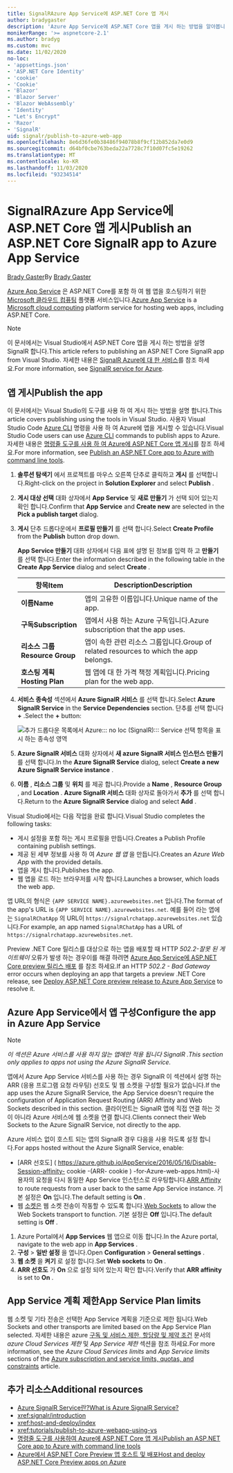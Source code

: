 ```yaml
---
title: SignalRAzure App Service에 ASP.NET Core 앱 게시
author: bradygaster
description: 'Azure App Service에 ASP.NET Core 앱을 게시 하는 방법을 알아봅니다 SignalR .'
monikerRange: '>= aspnetcore-2.1'
ms.author: bradyg
ms.custom: mvc
ms.date: 11/02/2020
no-loc:
- 'appsettings.json'
- 'ASP.NET Core Identity'
- 'cookie'
- 'Cookie'
- 'Blazor'
- 'Blazor Server'
- 'Blazor WebAssembly'
- 'Identity'
- "Let's Encrypt"
- 'Razor'
- 'SignalR'
uid: signalr/publish-to-azure-web-app
ms.openlocfilehash: 8e6d36fe0b38486f94078b8f9cf12b852da7e0d9
ms.sourcegitcommit: d64bf0cbe763beda22a7728c7f10d07fc5e19262
ms.translationtype: MT
ms.contentlocale: ko-KR
ms.lasthandoff: 11/03/2020
ms.locfileid: "93234514"
---
```

# <a name="publish-an-aspnet-core-no-locsignalr-app-to-azure-app-service"></a><span data-ttu-id="854d5-103">SignalRAzure App Service에 ASP.NET Core 앱 게시</span><span class="sxs-lookup"><span data-stu-id="854d5-103">Publish an ASP.NET Core SignalR app to Azure App Service</span></span>

<span data-ttu-id="854d5-104">[Brady Gaster](https://twitter.com/bradygaster)</span><span class="sxs-lookup"><span data-stu-id="854d5-104">By [Brady Gaster](https://twitter.com/bradygaster)</span></span>

<span data-ttu-id="854d5-105">[Azure App Service](/azure/app-service/app-service-web-overview) 은 ASP.NET Core를 포함 하 여 웹 앱을 호스팅하기 위한 [Microsoft 클라우드 컴퓨팅](https://azure.microsoft.com/) 플랫폼 서비스입니다.</span><span class="sxs-lookup"><span data-stu-id="854d5-105">[Azure App Service](/azure/app-service/app-service-web-overview) is a [Microsoft cloud computing](https://azure.microsoft.com/) platform service for hosting web apps, including ASP.NET Core.</span></span>

> [!NOTE]
> <span data-ttu-id="854d5-106">이 문서에서는 Visual Studio에서 ASP.NET Core 앱을 게시 하는 방법을 설명 SignalR 합니다.</span><span class="sxs-lookup"><span data-stu-id="854d5-106">This article refers to publishing an ASP.NET Core SignalR app from Visual Studio.</span></span> <span data-ttu-id="854d5-107">자세한 내용은 [ SignalR Azure에 대 한 서비스](https://azure.microsoft.com/services/signalr-service)를 참조 하세요.</span><span class="sxs-lookup"><span data-stu-id="854d5-107">For more information, see [SignalR service for Azure](https://azure.microsoft.com/services/signalr-service).</span></span>

## <a name="publish-the-app"></a><span data-ttu-id="854d5-108">앱 게시</span><span class="sxs-lookup"><span data-stu-id="854d5-108">Publish the app</span></span>

<span data-ttu-id="854d5-109">이 문서에서는 Visual Studio의 도구를 사용 하 여 게시 하는 방법을 설명 합니다.</span><span class="sxs-lookup"><span data-stu-id="854d5-109">This article covers publishing using the tools in Visual Studio.</span></span> <span data-ttu-id="854d5-110">사용자 Visual Studio Code [Azure CLI](/cli/azure) 명령을 사용 하 여 Azure에 앱을 게시할 수 있습니다.</span><span class="sxs-lookup"><span data-stu-id="854d5-110">Visual Studio Code users can use [Azure CLI](/cli/azure) commands to publish apps to Azure.</span></span> <span data-ttu-id="854d5-111">자세한 내용은 [명령줄 도구를 사용 하 여 Azure에 ASP.NET Core 앱 게시](/azure/app-service/app-service-web-get-started-dotnet)를 참조 하세요.</span><span class="sxs-lookup"><span data-stu-id="854d5-111">For more information, see [Publish an ASP.NET Core app to Azure with command line tools](/azure/app-service/app-service-web-get-started-dotnet).</span></span>

1. <span data-ttu-id="854d5-112">**솔루션 탐색기** 에서 프로젝트를 마우스 오른쪽 단추로 클릭하고 **게시** 를 선택합니다.</span><span class="sxs-lookup"><span data-stu-id="854d5-112">Right-click on the project in **Solution Explorer** and select **Publish** .</span></span>

1. <span data-ttu-id="854d5-113">**게시 대상 선택** 대화 상자에서 **App Service** 및 **새로 만들기** 가 선택 되어 있는지 확인 합니다.</span><span class="sxs-lookup"><span data-stu-id="854d5-113">Confirm that **App Service** and **Create new** are selected in the **Pick a publish target** dialog.</span></span>

1. <span data-ttu-id="854d5-114">**게시** 단추 드롭다운에서 **프로필 만들기** 를 선택 합니다.</span><span class="sxs-lookup"><span data-stu-id="854d5-114">Select **Create Profile** from the **Publish** button drop down.</span></span>

   <span data-ttu-id="854d5-115">**App Service 만들기** 대화 상자에서 다음 표에 설명 된 정보를 입력 하 고 **만들기** 를 선택 합니다.</span><span class="sxs-lookup"><span data-stu-id="854d5-115">Enter the information described in the following table in the **Create App Service** dialog and select **Create** .</span></span>

   | <span data-ttu-id="854d5-116">항목</span><span class="sxs-lookup"><span data-stu-id="854d5-116">Item</span></span>               | <span data-ttu-id="854d5-117">Description</span><span class="sxs-lookup"><span data-stu-id="854d5-117">Description</span></span> |
   | ------------------ | ----------- |
   | <span data-ttu-id="854d5-118">**이름**</span><span class="sxs-lookup"><span data-stu-id="854d5-118">**Name**</span></span>           | <span data-ttu-id="854d5-119">앱의 고유한 이름입니다.</span><span class="sxs-lookup"><span data-stu-id="854d5-119">Unique name of the app.</span></span> |
   | <span data-ttu-id="854d5-120">**구독**</span><span class="sxs-lookup"><span data-stu-id="854d5-120">**Subscription**</span></span>   | <span data-ttu-id="854d5-121">앱에서 사용 하는 Azure 구독입니다.</span><span class="sxs-lookup"><span data-stu-id="854d5-121">Azure subscription that the app uses.</span></span> |
   | <span data-ttu-id="854d5-122">**리소스 그룹**</span><span class="sxs-lookup"><span data-stu-id="854d5-122">**Resource Group**</span></span> | <span data-ttu-id="854d5-123">앱이 속한 관련 리소스 그룹입니다.</span><span class="sxs-lookup"><span data-stu-id="854d5-123">Group of related resources to which the app belongs.</span></span> |
   | <span data-ttu-id="854d5-124">**호스팅 계획**</span><span class="sxs-lookup"><span data-stu-id="854d5-124">**Hosting Plan**</span></span>   | <span data-ttu-id="854d5-125">웹 앱에 대 한 가격 책정 계획입니다.</span><span class="sxs-lookup"><span data-stu-id="854d5-125">Pricing plan for the web app.</span></span> |

1. <span data-ttu-id="854d5-126">**서비스 종속성** 섹션에서 **Azure SignalR 서비스** 를 선택 합니다.</span><span class="sxs-lookup"><span data-stu-id="854d5-126">Select **Azure SignalR Service** in the **Service Dependencies** section.</span></span> <span data-ttu-id="854d5-127">단추를 선택 합니다 **+** .</span><span class="sxs-lookup"><span data-stu-id="854d5-127">Select the **+** button:</span></span>

   ![추가 드롭다운 목록에서 Azure::: no loc (SignalR)::: Service 선택 항목을 표시 하는 종속성 영역](publish-to-azure-web-app/_static/signalr-service-dependency.png)

1. <span data-ttu-id="854d5-129">**Azure SignalR 서비스** 대화 상자에서 **새 azure SignalR 서비스 인스턴스 만들기** 를 선택 합니다.</span><span class="sxs-lookup"><span data-stu-id="854d5-129">In the **Azure SignalR Service** dialog, select **Create a new Azure SignalR Service instance** .</span></span>

1. <span data-ttu-id="854d5-130">**이름** , **리소스 그룹** 및 **위치** 를 제공 합니다.</span><span class="sxs-lookup"><span data-stu-id="854d5-130">Provide a **Name** , **Resource Group** , and **Location** .</span></span> <span data-ttu-id="854d5-131">**Azure SignalR 서비스** 대화 상자로 돌아가서 **추가** 를 선택 합니다.</span><span class="sxs-lookup"><span data-stu-id="854d5-131">Return to the **Azure SignalR Service** dialog and select **Add** .</span></span>

<span data-ttu-id="854d5-132">Visual Studio에서는 다음 작업을 완료 합니다.</span><span class="sxs-lookup"><span data-stu-id="854d5-132">Visual Studio completes the following tasks:</span></span>

* <span data-ttu-id="854d5-133">게시 설정을 포함 하는 게시 프로필을 만듭니다.</span><span class="sxs-lookup"><span data-stu-id="854d5-133">Creates a Publish Profile containing publish settings.</span></span>
* <span data-ttu-id="854d5-134">제공 된 세부 정보를 사용 하 여 *Azure 웹 앱* 을 만듭니다.</span><span class="sxs-lookup"><span data-stu-id="854d5-134">Creates an *Azure Web App* with the provided details.</span></span>
* <span data-ttu-id="854d5-135">앱을 게시 합니다.</span><span class="sxs-lookup"><span data-stu-id="854d5-135">Publishes the app.</span></span>
* <span data-ttu-id="854d5-136">웹 앱을 로드 하는 브라우저를 시작 합니다.</span><span class="sxs-lookup"><span data-stu-id="854d5-136">Launches a browser, which loads the web app.</span></span>

<span data-ttu-id="854d5-137">앱 URL의 형식은 `{APP SERVICE NAME}.azurewebsites.net` 입니다.</span><span class="sxs-lookup"><span data-stu-id="854d5-137">The format of the app's URL is `{APP SERVICE NAME}.azurewebsites.net`.</span></span> <span data-ttu-id="854d5-138">예를 들어 라는 앱에는 `SignalRChatApp` 의 URL이 `https://signalrchatapp.azurewebsites.net` 있습니다.</span><span class="sxs-lookup"><span data-stu-id="854d5-138">For example, an app named `SignalRChatApp` has a URL of `https://signalrchatapp.azurewebsites.net`.</span></span>

<span data-ttu-id="854d5-139">Preview .NET Core 릴리스를 대상으로 하는 앱을 배포할 때 HTTP *502.2-잘못 된 게이트웨이* 오류가 발생 하는 경우이를 해결 하려면 [Azure App Service에 ASP.NET Core preview 릴리스 배포](xref:host-and-deploy/azure-apps/index#deploy-aspnet-core-preview-release-to-azure-app-service) 를 참조 하세요.</span><span class="sxs-lookup"><span data-stu-id="854d5-139">If an HTTP *502.2 - Bad Gateway* error occurs when deploying an app that targets a preview .NET Core release, see [Deploy ASP.NET Core preview release to Azure App Service](xref:host-and-deploy/azure-apps/index#deploy-aspnet-core-preview-release-to-azure-app-service) to resolve it.</span></span>

## <a name="configure-the-app-in-azure-app-service"></a><span data-ttu-id="854d5-140">Azure App Service에서 앱 구성</span><span class="sxs-lookup"><span data-stu-id="854d5-140">Configure the app in Azure App Service</span></span>

> [!NOTE]
> <span data-ttu-id="854d5-141">*이 섹션은 Azure 서비스를 사용 하지 않는 앱에만 적용 됩니다 SignalR .*</span><span class="sxs-lookup"><span data-stu-id="854d5-141">*This section only applies to apps not using the Azure SignalR Service.*</span></span>
>
> <span data-ttu-id="854d5-142">앱에서 Azure App Service 서비스를 사용 하는 경우 SignalR 이 섹션에서 설명 하는 ARR (응용 프로그램 요청 라우팅) 선호도 및 웹 소켓을 구성할 필요가 없습니다.</span><span class="sxs-lookup"><span data-stu-id="854d5-142">If the app uses the Azure SignalR Service, the App Service doesn't require the configuration of Application Request Routing (ARR) Affinity and Web Sockets described in this section.</span></span> <span data-ttu-id="854d5-143">클라이언트는 SignalR 앱에 직접 연결 하는 것이 아니라 Azure 서비스에 웹 소켓을 연결 합니다.</span><span class="sxs-lookup"><span data-stu-id="854d5-143">Clients connect their Web Sockets to the Azure SignalR Service, not directly to the app.</span></span>

<span data-ttu-id="854d5-144">Azure 서비스 없이 호스트 되는 앱의 SignalR 경우 다음을 사용 하도록 설정 합니다.</span><span class="sxs-lookup"><span data-stu-id="854d5-144">For apps hosted without the Azure SignalR Service, enable:</span></span>

* <span data-ttu-id="854d5-145">[ARR 선호도] ( https://azure.github.io/AppService/2016/05/16/Disable-Session-affinity- cookie -(ARR- cookie ) -for-Azure-web-apps.html)-사용자의 요청을 다시 동일한 App Service 인스턴스로 라우팅합니다.</span><span class="sxs-lookup"><span data-stu-id="854d5-145">[ARR Affinity](https://azure.github.io/AppService/2016/05/16/Disable-Session-affinity-cookie-(ARR-cookie)-for-Azure-web-apps.html) to route requests from a user back to the same App Service instance.</span></span> <span data-ttu-id="854d5-146">기본 설정은 **On** 입니다.</span><span class="sxs-lookup"><span data-stu-id="854d5-146">The default setting is **On** .</span></span>
* <span data-ttu-id="854d5-147">웹 [소켓은](xref:fundamentals/websockets) 웹 소켓 전송이 작동할 수 있도록 합니다.</span><span class="sxs-lookup"><span data-stu-id="854d5-147">[Web Sockets](xref:fundamentals/websockets) to allow the Web Sockets transport to function.</span></span> <span data-ttu-id="854d5-148">기본 설정은 **Off** 입니다.</span><span class="sxs-lookup"><span data-stu-id="854d5-148">The default setting is **Off** .</span></span>

1. <span data-ttu-id="854d5-149">Azure Portal에서 **App Services** 웹 앱으로 이동 합니다.</span><span class="sxs-lookup"><span data-stu-id="854d5-149">In the Azure portal, navigate to the web app in **App Services** .</span></span>
1. <span data-ttu-id="854d5-150">**구성**  >  **일반 설정** 을 엽니다.</span><span class="sxs-lookup"><span data-stu-id="854d5-150">Open **Configuration** > **General settings** .</span></span>
1. <span data-ttu-id="854d5-151">**웹 소켓** 을 **켜기** 로 설정 합니다.</span><span class="sxs-lookup"><span data-stu-id="854d5-151">Set **Web sockets** to **On** .</span></span>
1. <span data-ttu-id="854d5-152">**ARR 선호도** 가 **On** 으로 설정 되어 있는지 확인 합니다.</span><span class="sxs-lookup"><span data-stu-id="854d5-152">Verify that **ARR affinity** is set to **On** .</span></span>

## <a name="app-service-plan-limits"></a><span data-ttu-id="854d5-153">App Service 계획 제한</span><span class="sxs-lookup"><span data-stu-id="854d5-153">App Service Plan limits</span></span>

<span data-ttu-id="854d5-154">웹 소켓 및 기타 전송은 선택한 App Service 계획을 기준으로 제한 됩니다.</span><span class="sxs-lookup"><span data-stu-id="854d5-154">Web Sockets and other transports are limited based on the App Service Plan selected.</span></span> <span data-ttu-id="854d5-155">자세한 내용은 azure [구독 및 서비스 제한, 할당량 및 제약 조건](/azure/azure-subscription-service-limits#app-service-limits) 문서의 *azure Cloud Services 제한* 및 *App Service 제한* 섹션을 참조 하세요.</span><span class="sxs-lookup"><span data-stu-id="854d5-155">For more information, see the *Azure Cloud Services limits* and *App Service limits* sections of the [Azure subscription and service limits, quotas, and constraints](/azure/azure-subscription-service-limits#app-service-limits) article.</span></span>

## <a name="additional-resources"></a><span data-ttu-id="854d5-156">추가 리소스</span><span class="sxs-lookup"><span data-stu-id="854d5-156">Additional resources</span></span>

* [<span data-ttu-id="854d5-157">Azure SignalR Service란?</span><span class="sxs-lookup"><span data-stu-id="854d5-157">What is Azure SignalR Service?</span></span>](/azure/azure-signalr/signalr-overview)
* <xref:signalr/introduction>
* <xref:host-and-deploy/index>
* <xref:tutorials/publish-to-azure-webapp-using-vs>
* [<span data-ttu-id="854d5-158">명령줄 도구를 사용하여 Azure에 ASP.NET Core 앱 게시</span><span class="sxs-lookup"><span data-stu-id="854d5-158">Publish an ASP.NET Core app to Azure with command line tools</span></span>](/azure/app-service/app-service-web-get-started-dotnet)
* [<span data-ttu-id="854d5-159">Azure에서 ASP.NET Core Preview 앱 호스트 및 배포</span><span class="sxs-lookup"><span data-stu-id="854d5-159">Host and deploy ASP.NET Core Preview apps on Azure</span></span>](xref:host-and-deploy/azure-apps/index#deploy-aspnet-core-preview-release-to-azure-app-service)
